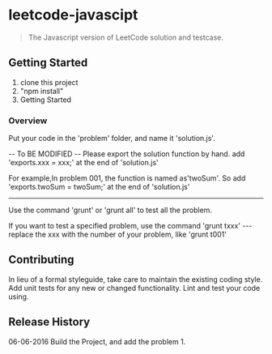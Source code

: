 # leetcode-javascipt

> The Javascript version of LeetCode solution and testcase.

## Getting Started
1. clone this project
2. "npm install"
3. Getting Started

### Overview
Put your code in the 'problem' folder, 
and name it 'solution.js'.

-- To BE MODIFIED --
Please export the solution function by hand.
add 'exports.xxx = xxx;' at the end of 'solution.js'

For example,In problem 001, the function is named as'twoSum'.
So add 'exports.twoSum = twoSum;' at the end of 'solution.js'

-------------------------------------------------------------
Use the command 'grunt' or 'grunt all' to test all the problem.

If you want to test a specified problem, use the command
'grunt txxx' 
--- replace the xxx with the number of your problem, like 'grunt t001'

## Contributing
In lieu of a formal styleguide, take care to maintain the existing coding style. Add unit tests for any new or changed functionality. Lint and test your code using.

## Release History
06-06-2016 Build the Project, and add the problem 1.
